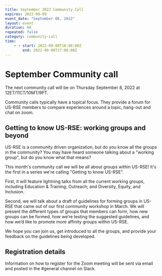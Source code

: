 ```yaml
---
title: September 2022 Community Call
expires: 2022-09-09
event_date: "September 08, 2022"
layout: event
duration: 60
repeated: false
category: community-call
time:
    - - start: 2022-09-08T16:00:00Z
        end: 2022-09-08T17:00:00Z
---
```


# September Community call

The next community call will be on
Thursday September 8, 2022 at 12ET/11CT/10MT/9PT.

Community calls typically have a topical focus.
They provide a forum for US-RSE members to compare experiences around a topic,
hang-out and chat on zoom.

## Getting to know US-RSE: working groups and beyond

US-RSE is a community driven organization,
but do you know all the groups in the community?
You may have heard someone talking about a "working group",
but do you know what that means?

This month's community call we will be all about groups within US-RSE!
It's the first in a series we're calling
"Getting to know US-RSE".

First, it will feature lightning talks from all the current working groups,
including Education & Training; Outreach; and Diversity, Equity, and Inclusion.

Second, we will talk about a draft of guidelines for forming groups in US-RSE
that came out of our first community workshop in March.
We will present the different types of groups that members can form,
how new groups can be formed,
how we’re testing the suggested guidelines,
and how we’d like to promote more affinity groups within US-RSE.

We hope you can join us, get introduced to all the groups,
and provide your feedback on the guidelines being developed.

## Registration details
Information on how to register for the Zoom meeting will be sent via email
and posted in the #general channel on Slack.
